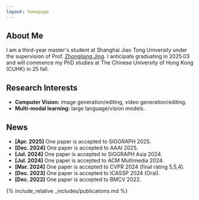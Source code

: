 ```yaml
---
layout: homepage
---
```


## About Me

I am a third-year master's student at Shanghai Jiao Tong University under the supervision of Prof. [Zhongliang Jing](https://www.aero.sjtu.edu.cn/en/faculty/163). 
I anticipate graduating in 2025.03 and will commence my PhD studies at The Chinese University of Hong Kong (CUHK) in 25 fall.

## Research Interests

- **Computer Vision:** image generation/editing, video generation/editing.
- **Multi-modal learning:** large language/vision models.

## News
- **[Apr. 2025]** One paper is accepted to SIGGRAPH 2025.
- **[Dec. 2024]** One paper is accepted to AAAI 2025.
- **[Jul. 2024]** One paper is accepted to SIGGRAPH Asia 2024.
- **[Jul. 2024]** One paper is accepted to ACM Multimedia 2024.
- **[Mar. 2024]** One paper is accepted to CVPR 2024 (final rating 5,5,4).
- **[Dec. 2023]** One paper is accepted to ICASSP 2024 (Oral).
- **[Dec. 2022]** One paper is accepted to BMCV 2022.

{% include_relative _includes/publications.md %}
